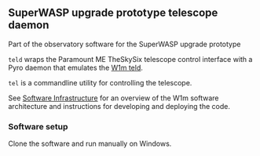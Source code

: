 ## SuperWASP upgrade prototype telescope daemon

Part of the observatory software for the SuperWASP upgrade prototype

`teld` wraps the Paramount ME TheSkySix telescope control interface with a Pyro daemon that emulates the [W1m teld](https://github.com/warwick-one-metre/teld).

`tel` is a commandline utility for controlling the telescope.

See [Software Infrastructure](https://github.com/warwick-one-metre/docs/wiki/Software-Infrastructure) for an overview of the W1m software architecture and instructions for developing and deploying the code.

### Software setup

Clone the software and run manually on Windows.